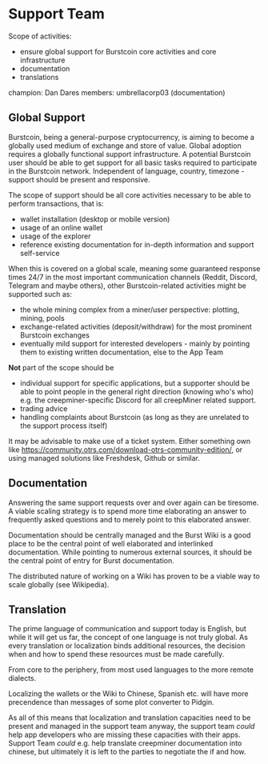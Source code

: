 Support Team
============

Scope of activities:

-   ensure global support for Burstcoin core activities and core infrastructure
-   documentation
-   translations

champion: Dan Dares
members: umbrellacorp03 (documentation)

Global Support
--------------

Burstcoin, being a general-purpose cryptocurrency, is aiming to become a globally used medium of exchange and store of value. Global adoption requires a globally functional support infrastructure. A potential Burstcoin user should be able to get support for all basic tasks required to participate in the Burstcoin network. Independent of language, country, timezone - support should be present and responsive.

The scope of support should be all core activities necessary to be able to perform transactions, that is:

-   wallet installation (desktop or mobile version)
-   usage of an online wallet
-   usage of the explorer
-   reference existing documentation for in-depth information and support self-service

When this is covered on a global scale, meaning some guaranteed response times 24/7 in the most important communication channels (Reddit, Discord, Telegram and maybe others), other Burstcoin-related activities might be supported such as:

-   the whole mining complex from a miner/user perspective: plotting, mining, pools
-   exchange-related activities (deposit/withdraw) for the most prominent Burstcoin exchanges
-   eventually mild support for interested developers - mainly by pointing them to existing written documentation, else to the App Team

**Not** part of the scope should be

-   individual support for specific applications, but a supporter should be able to point people in the general right direction (knowing who's who) e.g. the creepminer-specific Discord for all creepMiner related support.
-   trading advice
-   handling complaints about Burstcoin (as long as they are unrelated to the support process itself)

It may be advisable to make use of a ticket system. Either something own like <https://community.otrs.com/download-otrs-community-edition/>, or using managed solutions like Freshdesk, Github or similar.

Documentation
-------------

Answering the same support requests over and over again can be tiresome. A viable scaling strategy is to spend more time elaborating an answer to frequently asked questions and to merely point to this elaborated answer.

Documentation should be centrally managed and the Burst Wiki is a good place to be the central point of well elaborated and interlinked documentation. While pointing to numerous external sources, it should be the central point of entry for Burst documentation.

The distributed nature of working on a Wiki has proven to be a viable way to scale globally (see Wikipedia).

Translation
-----------

The prime language of communication and support today is English, but while it will get us far, the concept of one language is not truly global. As every translation or localization binds additional resources, the decision when and how to spend these resources must be made carefully.

From core to the periphery, from most used languages to the more remote dialects.

Localizing the wallets or the Wiki to Chinese, Spanish etc. will have more precendence than messages of some plot converter to Pidgin.

As all of this means that localization and translation capacities need to be present and managed in the support team anyway, the support team *could* help app developers who are missing these capacities with their apps. Support Team *could* e.g. help translate creepminer documentation into chinese, but ultimately it is left to the parties to negotiate the if and how.
